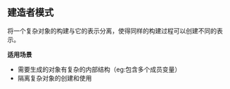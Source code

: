 ## 建造者模式

将一个复杂对象的构建与它的表示分离，使得同样的构建过程可以创建不同的表示。

**适用场景**
- 需要生成的对象有复杂的内部结构（eg:包含多个成员变量）
- 隔离复杂对象的创建和使用
